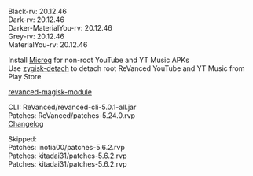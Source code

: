 Black-rv: 20.12.46  
Dark-rv: 20.12.46  
Darker-MaterialYou-rv: 20.12.46  
Grey-rv: 20.12.46  
MaterialYou-rv: 20.12.46  

Install [Microg](https://github.com/ReVanced/GmsCore/releases) for non-root YouTube and YT Music APKs  
Use [zygisk-detach](https://github.com/j-hc/zygisk-detach) to detach root ReVanced YouTube and YT Music from Play Store  

[revanced-magisk-module](https://github.com/j-hc/revanced-magisk-module)
  
CLI: ReVanced/revanced-cli-5.0.1-all.jar  
Patches: ReVanced/patches-5.24.0.rvp  
[Changelog](https://github.com/ReVanced/revanced-patches/releases/tag/v5.24.0)  

Skipped:  
Patches: inotia00/patches-5.6.2.rvp    
Patches: kitadai31/patches-5.6.2.rvp  
Patches: kitadai31/patches-5.6.2.rvp    

